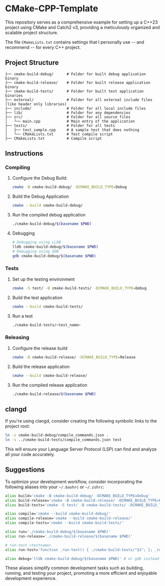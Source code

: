 # CMake-CPP-Template

This repository serves as a comprehensive example for setting up a C++23 project using CMake and Catch2 v3, providing a meticulously organized and scalable project structure.

The file `CMakeLists.txt` contains settings that I personally use -- and recommend -- for every C++ project.

## Project Structure

```
├── cmake-build-debug/      # Folder for built debug application binary
├── cmake-build-release/    # Folder for built release application binary
├── cmake-build-tests/      # Folder for built test application binaries
├── external/               # Folder for all external include files (like header only libraries)
├── include/                # Folder for all local include files
├── lib/                    # Folder for any dependencies
├── src/                    # Folder for all source files
│   └── main.cpp            # Main entry of the application
├── tests/                  # Folder for all tests
│   ├── test_sample.cpp     # A sample test that does nothing
│   └── CMakeLists.txt      # Test compile script
├── CMakeLists.txt          # Compile script
```

## Instructions

### Compiling

1. Configure the Debug Build:
    ```sh
    cmake -B cmake-build-debug/ -DCMAKE_BUILD_TYPE=Debug
    ```

2. Build the Debug Application
    ```sh
    cmake --build cmake-build-debug/
    ```

3. Run the compiled debug application
    ```sh
    ./cmake-build-debug/$(basename $PWD)
    ```

4. Debugging

    ```sh
    # Debugging using LLDB
    lldb cmake-build-debug/$(basename $PWD)
    # Debugging using GDB
    gdb cmake-build-debug/$(basename $PWD)
    ```

### Tests

1. Set up the testing environment
    ```sh
    cmake -S test/ -B cmake-build-tests/ -DCMAKE_BUILD_TYPE=Debug
    ```

2. Build the test application
    ```sh
    cmake --build cmake-build-tests/
    ```

3. Run a test
    ```sh
    ./cmake-build-tests/<test_name>
    ```

### Releasing

1. Configure the release build
    ```sh
    cmake -B cmake-build-release/ -DCMAKE_BUILD_TYPE=Release
    ```

2. Build the release application
    ```sh
    cmake --build cmake-build-release/
    ```

3. Run the compiled release application
    ```sh
    ./cmake-build-release/$(basename $PWD)
    ```

## clangd

If you're using clangd, consider creating the following symbolic links to the project root:

```sh
ln -s cmake-build-debug/compile_commands.json .
ln -s ../cmake-build-tests/compile_commands.json test
```

This will ensure your Language Server Protocol (LSP) can find and analyze all your code accurately.

## Suggestions

To optimize your development workflow, consider incorporating the following aliases into your `~/.bashrc` or `~/.zshrc`:

```sh
alias build='cmake -B cmake-build-debug/ -DCMAKE_BUILD_TYPE=Debug'
alias build-release='cmake -B cmake-build-release/ -DCMAKE_BUILD_TYPE=Release'
alias build-tests='cmake -S test/ -B cmake-build-tests/ -DCMAKE_BUILD_TYPE=Debug'

alias compile='cmake --build cmake-build-debug/'
alias compile-release='cmake --build cmake-build-release/'
alias compile-tests='cmake --build cmake-build-tests/'

alias run='./cmake-build-debug/$(basename $PWD)'
alias run-release='./cmake-build-release/$(basename $PWD)'

# run-test <testname>
alias run-test='function _run-test() { ./cmake-build-tests/"$1"; }; _run-test'

alias debug='lldb cmake-build-debug/$(basename $PWD)' # or gdb instead of lldb
```

These aliases simplify common development tasks such as building, running, and testing your project, promoting a more efficient and enjoyable development experience.
